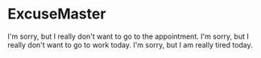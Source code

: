 # ExcuseMaster
I'm sorry, but I really don't want to go to the appointment. I'm sorry, but I really don't want to go to work today. I'm sorry, but I am really tired today.
